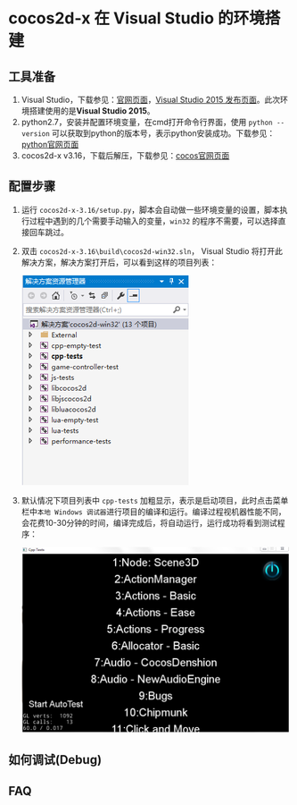 # cocos2d-x 在 Visual Studio 的环境搭建

## 工具准备

1. Visual Studio，下载参见：[官网页面](https://www.visualstudio.com/zh-hans/downloads/)，[Visual Studio 2015 发布页面](https://www.visualstudio.com/zh-cn/news/releasenotes/vs2015-update3-vs)。此次环境搭建使用的是**Visual Studio 2015**。
1. python2.7，安装并配置环境变量，在cmd打开命令行界面，使用 `python --version` 可以获取到python的版本号，表示python安装成功。下载参见：[python官网页面](https://www.python.org/downloads/release/python-2714/)
1. cocos2d-x v3.16，下载后解压，下载参见：[cocos官网页面](http://www.cocos.com/download)

## 配置步骤

1. 运行 `cocos2d-x-3.16/setup.py`，脚本会自动做一些环境变量的设置，脚本执行过程中遇到的几个需要手动输入的变量，`win32` 的程序不需要，可以选择直接回车跳过。
1. 双击 `cocos2d-x-3.16\build\cocos2d-win32.sln`， Visual Studio 将打开此解决方案，解决方案打开后，可以看到这样的项目列表：

    ![](Windows-img/cpp-tests-win32-solution.png "")

1. 默认情况下项目列表中 `cpp-tests` 加粗显示，表示是启动项目，此时点击菜单栏中`本地 Windows 调试器`进行项目的编译和运行。编译过程视机器性能不同，会花费10-30分钟的时间，编译完成后，将自动运行，运行成功将看到测试程序：

    ![](Windows-img/cpp-tests-win32-run.png "")

## 如何调试(Debug)

## FAQ